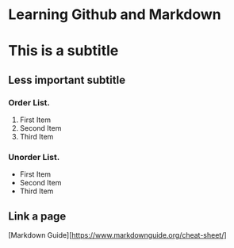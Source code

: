 # Learning Github and Markdown

# This is a subtitle

## Less important subtitle

### Order List.
1. First Item
2. Second Item
3. Third Item

### Unorder List.
- First Item
- Second Item
- Third Item

## Link a page

[Markdown Guide][https://www.markdownguide.org/cheat-sheet/]
